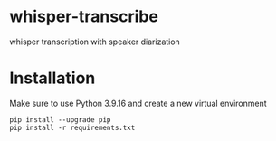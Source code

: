 # whisper-transcribe
whisper transcription with speaker diarization

# Installation
Make sure to use Python 3.9.16 and create a new virtual environment

```
pip install --upgrade pip
pip install -r requirements.txt
```